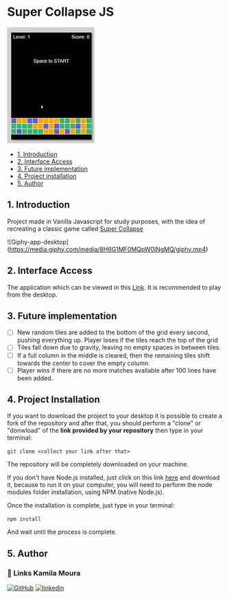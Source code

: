 # Super Collapse JS

<div><img src="https://github.com/KamilaMoura1/super-collapse/blob/master/src/img/print-screen.jpg"></div>

* [1. Introduction](#1-Introduction)
* [2. Interface Access](#2-Interface-access)
* [3. Future implementation](#3-future-implementation)
* [4. Project installation ](#4-project-installation)
* [5. Author](#5-author)

## 1. Introduction
Project made in Vanilla Javascript for study purposes, with the idea of recreating a classic game called [Super Collapse](https://en.wikipedia.org/wiki/Collapse!)

![Giphy-app-desktop] (https://media.giphy.com/media/8H6G1MF0MQpW0lNgMQ/giphy.mp4)

## 2. Interface Access
The application which can be viewed in this [Link](https://super-collapse-game-eqgdweouy-kamilamoura1.vercel.app/).
It is recommended to play from the desktop.

## 3. Future implementation
- [ ] New random tiles are added to the bottom of the grid every second, pushing everything up.
Player loses if the tiles reach the top of the grid
- [ ] Tiles fall down due to gravity, leaving no empty spaces in between tiles.
- [ ] If a full column in the middle is cleared, then the remaining tiles shift towards the center to
cover the empty column.
- [ ] Player wins if there are no more matches available after 100 lines have been added.

## 4. Project Installation
If you want to download the project to your desktop it is possible to create a fork of the repository and after that, you should perform a "clone" or "donwload" of the **link provided by your repository** then type in your terminal:

  `git clone <collect your link after that>`
  
The repository will be completely downloaded on your machine.

If you don't have Node.js installed, just click on this link [here](https://nodejs.org/en/download/) and download it, because to run it on your computer, you will need to perform the node modules folder installation, using NPM (native Node.js).

Once the installation is complete, just type in your terminal:

`npm install` 

And wait until the process is complete.

## 5. Author

### 🔗 Links Kamila Moura
[![GitHub](https://img.shields.io/badge/meu_github-000?style=for-the-badge&logo=ko-fi&logoColor=white)](https://github.com/KamilaMoura1)
[![linkedin](https://img.shields.io/badge/meu_linkedin-0A66C2?style=for-the-badge&logo=linkedin&logoColor=white)](https://www.linkedin.com/in/kamila-moura-programacao/)
